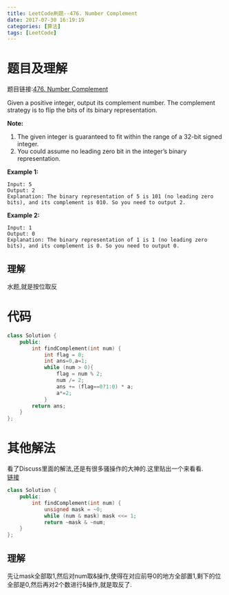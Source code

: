 ```yaml
---
title: LeetCode刷题--476. Number Complement
date: 2017-07-30 16:19:19
categories: [算法]
tags: [LeetCode]
---
```

[](#题目及理解 "题目及理解")题目及理解
=======================

题目链接:[476\. Number Complement](https://leetcode.com/problems/number-complement/description/)

Given a positive integer, output its complement number. The complement strategy is to flip the bits of its binary representation.

**Note:**

1.  The given integer is guaranteed to fit within the range of a 32-bit signed integer.
2.  You could assume no leading zero bit in the integer’s binary representation.

**Example 1:**  
```
Input: 5
Output: 2
Explanation: The binary representation of 5 is 101 (no leading zero bits), and its complement is 010. So you need to output 2.
```

**Example 2:**  
```
Input: 1
Output: 0
Explanation: The binary representation of 1 is 1 (no leading zero bits), and its complement is 0. So you need to output 0.
```
[](#理解 "理解")理解
--------------

水题,就是按位取反

[](#代码 "代码")代码
==============

```c++
class Solution {
    public:    
        int findComplement(int num) {        
            int flag = 0;        
            int ans=0,a=1;        
            while (num > 0){            
                flag = num % 2;            
                num /= 2;            
                ans += (flag==0?1:0) * a;            
                a*=2;        
            }        
        return ans;    
    }
};
```

[](#其他解法 "其他解法")其他解法
====================

看了Discuss里面的解法,还是有很多骚操作的大神的.这里贴出一个来看看.  
[链接](https://discuss.leetcode.com/topic/74627/3-line-c/2)  
```c++
class Solution {
    public:    
        int findComplement(int num) {        
            unsigned mask = ~0;        
            while (num & mask) mask <<= 1;        
            return ~mask & ~num;    
    }
};
```

[](#理解-1 "理解")理解
----------------

先让mask全部取1,然后对num取&操作,使得在对应前导0的地方全部置1,剩下的位全部是0,然后再对2个数进行&操作,就是取反了.